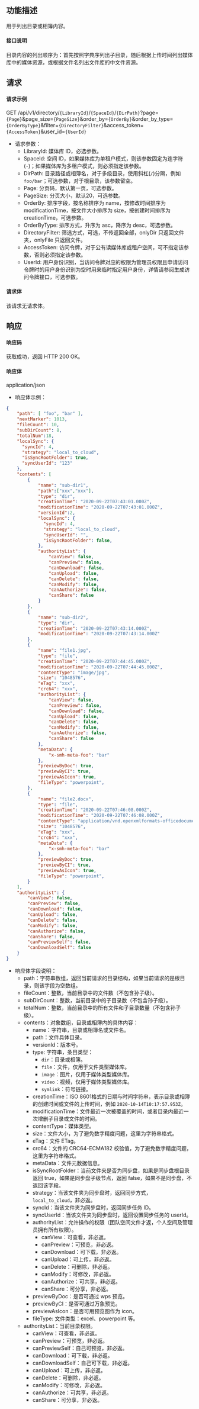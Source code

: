 
## 功能描述

用于列出目录或相簿内容。

#### 接口说明

目录内容的列出顺序为：首先按照字典序列出子目录，随后根据上传时间列出媒体库中的媒体资源，或根据文件名列出文件库的中文件资源。

## 请求

#### 请求示例

GET /api/v1/directory/`{LibraryId}`/`{SpaceId}`/`{DirPath}`?page=`{Page}`&page_size=`{PageSize}`&order_by=`{OrderBy}`&order_by_type=`{OrderByType}`&filter=`{DirectoryFilter}`&access_token=`{AccessToken}`&user_id=`{UserId}`

- 请求参数：
    - LibraryId: 媒体库 ID，必选参数。
    - SpaceId: 空间 ID，如果媒体库为单租户模式，则该参数固定为连字符(`-`)；如果媒体库为多租户模式，则必须指定该参数。
    - DirPath: 目录路径或相簿名，对于多级目录，使用斜杠(`/`)分隔，例如 `foo/bar`；可选参数，对于根目录，该参数留空。
    - Page: 分页码，默认第一页，可选参数。
    - PageSize: 分页大小，默认20，可选参数。
    - OrderBy: 排序字段，按名称排序为 name，按修改时间排序为 modificationTime，按文件大小排序为 size，按创建时间排序为 creationTime，可选参数。
    - OrderByType: 排序方式，升序为 asc，降序为 desc，可选参数。
    - DirectoryFilter: 筛选方式，可选，不传返回全部，onlyDir 只返回文件夹，onlyFile 只返回文件。
    - AccessToken: 访问令牌，对于公有读媒体库或租户空间，可不指定该参数，否则必须指定该参数。
    - UserId: 用户身份识别，当访问令牌对应的权限为管理员权限且申请访问令牌时的用户身份识别为空时用来临时指定用户身份，详情请参阅生成访问令牌接口，可选参数。


#### 请求体

该请求无请求体。

## 响应

#### 响应码

获取成功，返回 HTTP 200 OK。

#### 响应体

application/json

- 响应体示例：
```json
{
    "path": [ "foo", "bar" ],
    "nextMarker": 1013,
    "fileCount": 10,
    "subDirCount": 8,
    "totalNum":18,
    "localSync": {
      "syncId": 4,
      "strategy": "local_to_cloud",
      "isSyncRootFolder": true,
      "syncUserId": "123"
    },
    "contents": [
        {
            "name": "sub-dir1",
            "path":["xxx","xxx"],
            "type": "dir",
            "creationTime": "2020-09-22T07:43:01.000Z",
            "modificationTime": "2020-09-22T07:43:01.000Z",
            "versionId":2, 
            "localSync": {
              "syncId": 4,
              "strategy": "local_to_cloud",
              "syncUserId": "",
              "isSyncRootFolder": false,
            },
            "authorityList": {
                "canView": false,
                "canPreview": false,
                "canDownload": false,
                "canUpload": false,
                "canDelete": false,
                "canModify": false,
                "canAuthorize": false,
                "canShare": false
            }
        },
        {
            "name": "sub-dir2",
            "type": "dir",
            "creationTime": "2020-09-22T07:43:14.000Z",
            "modificationTime": "2020-09-22T07:43:14.000Z"
        },
        {
            "name": "file1.jpg",
            "type": "file",
            "creationTime": "2020-09-22T07:44:45.000Z",
            "modificationTime": "2020-09-22T07:44:45.000Z",
            "contentType": "image/jpg",
            "size": "1048576",
            "eTag": "xxx",
            "crc64": "xxx",
            "authorityList": {
                "canView": false,
                "canPreview": false,
                "canDownload": false,
                "canUpload": false,
                "canDelete": false,
                "canModify": false,
                "canAuthorize": false,
                "canShare": false
            },
            "metaData": {
                "x-smh-meta-foo": "bar"
            },
            "previewByDoc": true,
            "previewByCI": true,
            "previewAsIcon": true,
            "fileType": "powerpoint",
        },
        {
            "name": "file2.docx",
            "type": "file",
            "creationTime": "2020-09-22T07:46:08.000Z",
            "modificationTime": "2020-09-22T07:46:08.000Z",
            "contentType": "application/vnd.openxmlformats-officedocument.wordprocessingm",
            "size": "1048576",
            "eTag": "xxx",
            "crc64": "xxx",
            "metaData": {
                "x-smh-meta-foo": "bar"
            },
            "previewByDoc": true,
            "previewByCI": true,
            "previewAsIcon": true,
            "fileType": "powerpoint",
        }
    ],
    "authorityList": {
        "canView": false,
        "canPreview": false,
        "canDownload": false,
        "canUpload": false,
        "canDelete": false,
        "canModify": false,
        "canAuthorize": false,
        "canShare": false,
        "canPreviewSelf": false,
        "canDownloadSelf": false
    }
}
```
- 响应体字段说明：
    - path：字符串数组，返回当前请求的目录结构，如果当前请求的是根目录，则该字段为空数组。
    - fileCount：整数，当前目录中的文件数（不包含孙子级）。
    - subDirCount：整数，当前目录中的子目录数（不包含孙子级）。
    - totalNum：整数，当前目录中的所有文件和子目录数量（不包含孙子级）。
    - contents：对象数组，目录或相簿内的具体内容：
        - name：字符串，目录或相簿名或文件名。
        - path：文件具体目录。
        - versionId：版本号。
        - type: 字符串，条目类型：
            - `dir`：目录或相簿。
            - `file`：文件，仅用于文件类型媒体库。
            - `image`：图片，仅用于媒体类型媒体库。
            - `video`：视频，仅用于媒体类型媒体库。
            - `symlink`：符号链接。
        - creationTime：ISO 8601格式的日期与时间字符串，表示目录或相簿的创建时间或文件的上传时间，例如 `2020-10-14T10:17:57.953Z`。
        - modificationTime：文件最近一次被覆盖的时间，或者目录内最近一次增删子目录或文件的时间。
        - contentType：媒体类型。
        - size：文件大小，为了避免数字精度问题，这里为字符串格式。
        - eTag：文件 ETag。
        - crc64：文件的 CRC64-ECMA182 校验值，为了避免数字精度问题，这里为字符串格式。
        - metaData：文件元数据信息。
        - isSyncRootFolder：当前文件夹是否为同步盘，如果是同步盘根目录返回 true，如果是同步盘子级节点，返回 false，如果不是同步盘，不返回该字段。
        - strategy：当该文件夹为同步盘时，返回同步方式，`local_to_cloud`，非必返。
        - syncId：当该文件夹为同步盘时，返回同步任务 ID。
        - syncUserId：当该文件夹为同步盘时，返回设置同步任务的 userId。
        - authorityList：允许操作的权限（团队空间文件才返，个人空间及管理员拥有所有权限）。
          - canView：可查看，非必返。
          - canPreview：可预览，非必返。
          - canDownload：可下载，非必返。
          - canUpload：可上传，非必返。
          - canDelete：可删除，非必返。
          - canModify：可修改，非必返。
          - canAuthorize：可共享，非必返。
          - canShare：可分享，非必返。
        - previewByDoc：是否可通过 wps 预览。
        - previewByCI：是否可通过万象预览。
        - previewAsIcon：是否可用预览图作为 icon。
        - fileType: 文件类型：excel、powerpoint 等。
    - authorityList：当前目录权限。
      - canView：可查看，非必返。
      - canPreview：可预览，非必返。
      - canPreviewSelf：自己可预览，非必返。
      - canDownload：可下载，非必返。
      - canDownloadSelf：自己可下载，非必返。
      - canUpload：可上传，非必返。
      - canDelete：可删除，非必返。
      - canModify：可修改，非必返。
      - canAuthorize：可共享，非必返。
      - canShare：可分享，非必返。
